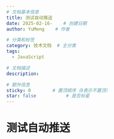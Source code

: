 ```yaml
---
# 文档基本信息
title: 测试自动推送
date: 2025-02-16-    # 创建日期
author: YuMeng    # 作者

# 分类和标签
category: 技术文档  # 主分类
tags: 
  - JavaScript

# 文档描述
description: 

# 额外信息
sticky: 0        # 置顶顺序（0表示不置顶）
star: false           # 是否标星
---
```


# 测试自动推送


